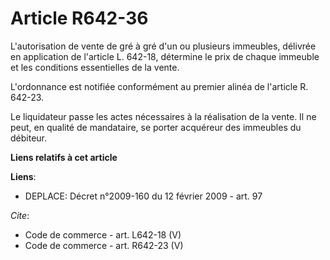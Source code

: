 # Article R642-36

L'autorisation de vente de gré à gré d'un ou plusieurs immeubles, délivrée en application de l'article L. 642-18, détermine
le prix de chaque immeuble et les conditions essentielles de la vente. 

L'ordonnance est notifiée conformément au premier alinéa de l'article R. 642-23. 

Le liquidateur passe les actes nécessaires à la réalisation de la vente. Il ne peut, en qualité de mandataire, se porter
acquéreur des immeubles du débiteur.

**Liens relatifs à cet article**

**Liens**:

  - DEPLACE: Décret n°2009-160 du 12 février 2009 - art. 97

_Cite_:

  - Code de commerce - art. L642-18 (V)
  - Code de commerce - art. R642-23 (V)
